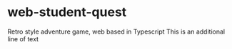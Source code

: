 # web-student-quest
Retro style adventure game, web based in Typescript
This is an additional line of text